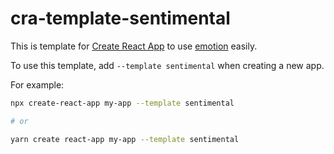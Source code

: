 # cra-template-sentimental

This is template for [Create React App](https://github.com/facebook/create-react-app) to use [emotion](https://emotion.sh/docs/introduction) easily.

To use this template, add `--template sentimental` when creating a new app.

For example:

```sh
npx create-react-app my-app --template sentimental

# or

yarn create react-app my-app --template sentimental
```
